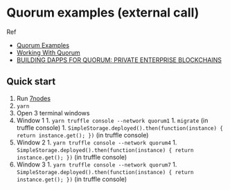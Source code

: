 # Quorum examples (external call)

Ref
- [Quorum Examples](https://github.com/jpmorganchase/quorum-examples)
- [Working With Quorum](https://www.trufflesuite.com/docs/truffle/getting-started/working-with-quorum)
- [BUILDING DAPPS FOR QUORUM: PRIVATE ENTERPRISE BLOCKCHAINS](https://www.trufflesuite.com/tutorials/building-dapps-for-quorum-private-enterprise-blockchains)

## Quick start
1. Run [7nodes](https://github.com/jpmorganchase/quorum-examples/tree/4a5cf1448fd22004dd315c5632ab095448746c96/examples/7nodes)
1. `yarn`
1. Open 3 terminal windows
  1. Window 1
    1. `yarn truffle console --network quorum1`
    1. `migrate` (in truffle console)
    1. `SimpleStorage.deployed().then(function(instance) { return instance.get(); })` (in truffle console)
  1. Window 2
    1. `yarn truffle console --network quorum4`
    1. `SimpleStorage.deployed().then(function(instance) { return instance.get(); })` (in truffle console)
  1. Window 3
    1. `yarn truffle console --network quorum7`
    1. `SimpleStorage.deployed().then(function(instance) { return instance.get(); })` (in truffle console)
